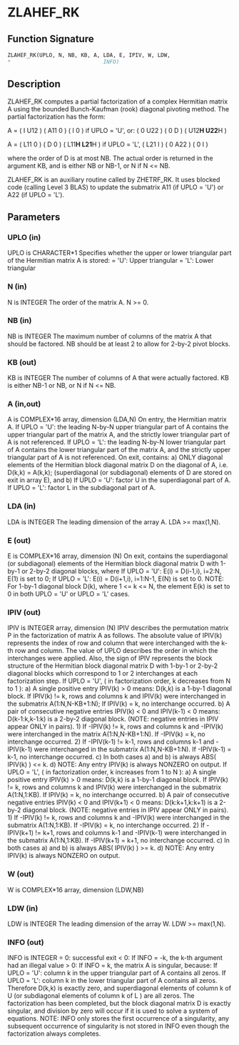 # ZLAHEF_RK

## Function Signature

```fortran
ZLAHEF_RK(UPLO, N, NB, KB, A, LDA, E, IPIV, W, LDW,
*                             INFO)
```

## Description

 ZLAHEF_RK computes a partial factorization of a complex Hermitian
 matrix A using the bounded Bunch-Kaufman (rook) diagonal
 pivoting method. The partial factorization has the form:

 A  =  ( I  U12 ) ( A11  0  ) (  I       0    )  if UPLO = 'U', or:
       ( 0  U22 ) (  0   D  ) ( U12**H U22**H )

 A  =  ( L11  0 ) (  D   0  ) ( L11**H L21**H )  if UPLO = 'L',
       ( L21  I ) (  0  A22 ) (  0       I    )

 where the order of D is at most NB. The actual order is returned in
 the argument KB, and is either NB or NB-1, or N if N <= NB.

 ZLAHEF_RK is an auxiliary routine called by ZHETRF_RK. It uses
 blocked code (calling Level 3 BLAS) to update the submatrix
 A11 (if UPLO = 'U') or A22 (if UPLO = 'L').

## Parameters

### UPLO (in)

UPLO is CHARACTER*1 Specifies whether the upper or lower triangular part of the Hermitian matrix A is stored: = 'U': Upper triangular = 'L': Lower triangular

### N (in)

N is INTEGER The order of the matrix A. N >= 0.

### NB (in)

NB is INTEGER The maximum number of columns of the matrix A that should be factored. NB should be at least 2 to allow for 2-by-2 pivot blocks.

### KB (out)

KB is INTEGER The number of columns of A that were actually factored. KB is either NB-1 or NB, or N if N <= NB.

### A (in,out)

A is COMPLEX*16 array, dimension (LDA,N) On entry, the Hermitian matrix A. If UPLO = 'U': the leading N-by-N upper triangular part of A contains the upper triangular part of the matrix A, and the strictly lower triangular part of A is not referenced. If UPLO = 'L': the leading N-by-N lower triangular part of A contains the lower triangular part of the matrix A, and the strictly upper triangular part of A is not referenced. On exit, contains: a) ONLY diagonal elements of the Hermitian block diagonal matrix D on the diagonal of A, i.e. D(k,k) = A(k,k); (superdiagonal (or subdiagonal) elements of D are stored on exit in array E), and b) If UPLO = 'U': factor U in the superdiagonal part of A. If UPLO = 'L': factor L in the subdiagonal part of A.

### LDA (in)

LDA is INTEGER The leading dimension of the array A. LDA >= max(1,N).

### E (out)

E is COMPLEX*16 array, dimension (N) On exit, contains the superdiagonal (or subdiagonal) elements of the Hermitian block diagonal matrix D with 1-by-1 or 2-by-2 diagonal blocks, where If UPLO = 'U': E(i) = D(i-1,i), i=2:N, E(1) is set to 0; If UPLO = 'L': E(i) = D(i+1,i), i=1:N-1, E(N) is set to 0. NOTE: For 1-by-1 diagonal block D(k), where 1 <= k <= N, the element E(k) is set to 0 in both UPLO = 'U' or UPLO = 'L' cases.

### IPIV (out)

IPIV is INTEGER array, dimension (N) IPIV describes the permutation matrix P in the factorization of matrix A as follows. The absolute value of IPIV(k) represents the index of row and column that were interchanged with the k-th row and column. The value of UPLO describes the order in which the interchanges were applied. Also, the sign of IPIV represents the block structure of the Hermitian block diagonal matrix D with 1-by-1 or 2-by-2 diagonal blocks which correspond to 1 or 2 interchanges at each factorization step. If UPLO = 'U', ( in factorization order, k decreases from N to 1 ): a) A single positive entry IPIV(k) > 0 means: D(k,k) is a 1-by-1 diagonal block. If IPIV(k) != k, rows and columns k and IPIV(k) were interchanged in the submatrix A(1:N,N-KB+1:N); If IPIV(k) = k, no interchange occurred. b) A pair of consecutive negative entries IPIV(k) < 0 and IPIV(k-1) < 0 means: D(k-1:k,k-1:k) is a 2-by-2 diagonal block. (NOTE: negative entries in IPIV appear ONLY in pairs). 1) If -IPIV(k) != k, rows and columns k and -IPIV(k) were interchanged in the matrix A(1:N,N-KB+1:N). If -IPIV(k) = k, no interchange occurred. 2) If -IPIV(k-1) != k-1, rows and columns k-1 and -IPIV(k-1) were interchanged in the submatrix A(1:N,N-KB+1:N). If -IPIV(k-1) = k-1, no interchange occurred. c) In both cases a) and b) is always ABS( IPIV(k) ) <= k. d) NOTE: Any entry IPIV(k) is always NONZERO on output. If UPLO = 'L', ( in factorization order, k increases from 1 to N ): a) A single positive entry IPIV(k) > 0 means: D(k,k) is a 1-by-1 diagonal block. If IPIV(k) != k, rows and columns k and IPIV(k) were interchanged in the submatrix A(1:N,1:KB). If IPIV(k) = k, no interchange occurred. b) A pair of consecutive negative entries IPIV(k) < 0 and IPIV(k+1) < 0 means: D(k:k+1,k:k+1) is a 2-by-2 diagonal block. (NOTE: negative entries in IPIV appear ONLY in pairs). 1) If -IPIV(k) != k, rows and columns k and -IPIV(k) were interchanged in the submatrix A(1:N,1:KB). If -IPIV(k) = k, no interchange occurred. 2) If -IPIV(k+1) != k+1, rows and columns k-1 and -IPIV(k-1) were interchanged in the submatrix A(1:N,1:KB). If -IPIV(k+1) = k+1, no interchange occurred. c) In both cases a) and b) is always ABS( IPIV(k) ) >= k. d) NOTE: Any entry IPIV(k) is always NONZERO on output.

### W (out)

W is COMPLEX*16 array, dimension (LDW,NB)

### LDW (in)

LDW is INTEGER The leading dimension of the array W. LDW >= max(1,N).

### INFO (out)

INFO is INTEGER = 0: successful exit < 0: If INFO = -k, the k-th argument had an illegal value > 0: If INFO = k, the matrix A is singular, because: If UPLO = 'U': column k in the upper triangular part of A contains all zeros. If UPLO = 'L': column k in the lower triangular part of A contains all zeros. Therefore D(k,k) is exactly zero, and superdiagonal elements of column k of U (or subdiagonal elements of column k of L ) are all zeros. The factorization has been completed, but the block diagonal matrix D is exactly singular, and division by zero will occur if it is used to solve a system of equations. NOTE: INFO only stores the first occurrence of a singularity, any subsequent occurrence of singularity is not stored in INFO even though the factorization always completes.

